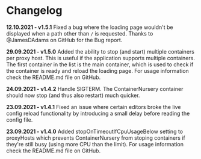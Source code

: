 Changelog
=========
**12.10.2021 - v1.5.1** Fixed a bug where the loading page wouldn't be displayed when a path other than `/` is requested. Thanks to @JamesDAdams on GitHub for the Bug report.

**29.09.2021 - v1.5.0** Added the ability to stop (and start) multiple containers per proxy host. This is useful if the application supports multiple containers. The first container in the list is the main container, which is used to check if the container is ready and reload the loading page. For usage information check the README.md file on GitHub.
 
**24.09.2021 - v1.4.2** Handle SIGTERM. The ContainerNursery container should now stop (and thus also restart) much quicker.
 
**23.09.2021 - v1.4.1** Fixed an issue where certain editors broke the live config reload functionality by introducing a small delay before reading the config file.
 
**23.09.2021 - v1.4.0** Added stopOnTimeoutIfCpuUsageBelow setting to proxyHosts which prevents ContainerNursery from stoping containers if they're still busy (using more CPU than the limit). For usage information check the README.md file on GitHub.